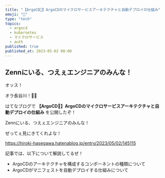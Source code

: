 ```yaml
---
title: "【ArgoCD🐙】ArgoCDのマイクロサービスアーキテクチャと自動デプロイの仕組み"
emoji: "🐙"
type: "tech"
topics:
  - argocd
  - kubernetes
  - マイクロサービス
  - auth
published: true
published_at: 2023-05-02 00:00
---
```


## Zennにいる、つえぇエンジニアのみんな！

オッス！

オラ長谷川！✋🏻

はてなブログで **【ArgoCD🐙】ArgoCDのマイクロサービスアーキテクチャと自動デプロイの仕組み** を公開したぞ！

Zennにいる、つえぇエンジニアのみんな！

ぜってぇ見にきてくれよな！

https://hiroki-hasegawa.hatenablog.jp/entry/2023/05/02/145115

記事では、以下について解説してるぜ！

- ArgoCDのアーキテクチャを構成するコンポーネントの種類について
- ArgoCDがマニフェストを自動デプロイする仕組みについて
